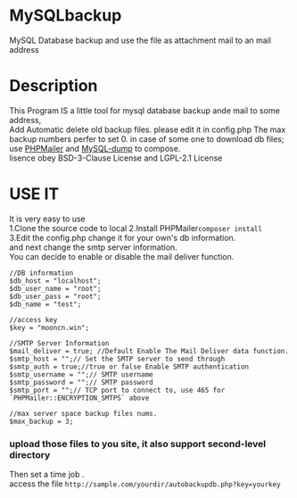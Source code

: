 # MySQLbackup
MySQL Database backup and use the file as attachment mail to an mail address
# Description
This Program IS a little tool for mysql database backup ande mail to some address,  
Add Automatic delete old backup files. please edit it in config.php
The max backup numbers perfer to set 0. in case of some one to download db files;  
use [PHPMailer](https://github.com/PHPMailer/PHPMailer) and [MySQL-dump](https://github.com/dg/MySQL-dump) to compose.  
lisence obey BSD-3-Clause License and LGPL-2.1 License
# USE IT 
It is very easy to use  
1.Clone the source code to local 
2.Install PHPMailer```composer install```  
3.Edit the config.php
change it for your own's db information.  
and next change the smtp server information.  
You can decide to enable or disable the mail deliver function.

```
//DB information
$db_host = "localhost";
$db_user_name = "root";
$db_user_pass = "root";
$db_name = "test";

//access key 
$key = "mooncn.win";

//SMTP Server Information
$mail_deliver = true; //Default Enable The Mail Deliver data function.
$smtp_host = "";// Set the SMTP server to send through
$smtp_auth = true;//true or false Enable SMTP authentication
$smtp_username = "";// SMTP username
$smtp_password = "";// SMTP password
$smtp_port = "";// TCP port to connect to, use 465 for `PHPMailer::ENCRYPTION_SMTPS` above

//max server space backup files nums.
$max_backup = 3;
```
### upload those files to you site, it also support second-level directory
Then set a time job .  
access the file ```http://sample.com/yourdir/autobackupdb.php?key=yourkey```  
